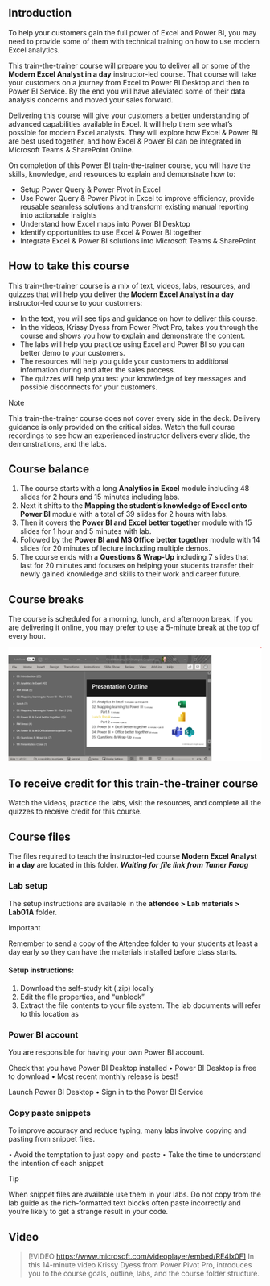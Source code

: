 ## Introduction
To help your customers gain the full power of Excel and Power BI, you may need to provide some of them with technical training on how to use modern Excel analytics. 

This train-the-trainer course will prepare you to deliver all or some of the **Modern Excel Analyst in a day** instructor-led course. 
That course will take your customers on a journey from Excel to Power BI Desktop and then to Power BI Service. 
By the end you will have alleviated some of their data analysis concerns and moved your sales forward.  

Delivering this course will give your customers a better understanding of advanced capabilities available in Excel. It will help them see what’s possible for modern Excel analysts. They will explore how Excel & Power BI are best used together, and how Excel & Power BI can be integrated in Microsoft Teams & SharePoint Online. 

On completion of this Power BI train-the-trainer course, you will have the skills, knowledge, and resources to explain and demonstrate how to:
- Setup Power Query & Power Pivot in Excel
- Use Power Query & Power Pivot in Excel to improve efficiency, provide reusable seamless solutions and transform existing manual reporting into actionable insights
- Understand how Excel maps into Power BI Desktop
- Identify opportunities to use Excel & Power BI together
- Integrate Excel & Power BI solutions into Microsoft Teams & SharePoint

## How to take this course

This train-the-trainer course is a mix of text, videos, labs, resources, and quizzes that will help you deliver the **Modern Excel Analyst in a day** instructor-led course to your customers: 
- In the text, you will see tips and guidance on how to deliver this course.
- In the videos, Krissy Dyess from Power Pivot Pro, takes you through the course and shows you how to explain and demonstrate the content.
- The labs will help you practice using Excel and Power BI so you can better demo to your customers.
- The resources will help you guide your customers to additional information during and after the sales process.
- The quizzes will help you test your knowledge of key messages and possible disconnects for your customers.

> [!NOTE]
> This train-the-trainer course does not cover every side in the deck. Delivery guidance is only provided on the critical sides. Watch the full course recordings to see how an experienced instructor delivers every slide, the demonstrations, and the labs.



## Course balance
1. The course starts with a long **Analytics in Excel** module including 48 slides for 2 hours and 15 minutes including labs. 
1. Next it shifts to the **Mapping the student’s knowledge of Excel onto Power BI** module with a total of 39 slides for 2 hours with labs. 
1. Then it covers the **Power BI and Excel better together** module with 15 slides for 1 hour and 5 minutes with lab. 
1. Followed by the **Power BI and MS Office better together** module with 14 slides for 20 minutes of lecture including multiple demos.  
1. The course ends with a **Questions & Wrap-Up** including 7 slides that last for 20 minutes and focuses on helping your students transfer their newly gained knowledge and skills to their work and career future.


## Course breaks
The course is scheduled for a morning, lunch, and afternoon break. 
If you are delivering it online, you may prefer to use a 5-minute break at the top of every hour.

![PowerPoint screenshot showing the number of slides per section and class schedule.](../media/slide-count.png)

## To receive credit for this train-the-trainer course
Watch the videos, practice the labs, visit the resources, and complete all the quizzes to receive credit for this course.


## Course files
The files required to teach the instructor-led course **Modern Excel Analyst in a day** are located in this folder.
***Waiting for file link from Tamer Farag***

### Lab setup
The setup instructions are available in the **attendee > Lab materials > Lab01A** folder.

> [!IMPORTANT]
> Remember to send a copy of the Attendee folder to your students at least a day early so they can have the materials installed before class starts.

#### Setup instructions:
1.	Download the self-study kit (.zip) locally
2.	Edit the file properties, and “unblock”
3.	Extract the file contents to your file system. The lab documents will refer to this location as <CourseFolder>

### Power BI account
You are responsible for having your own Power BI account.

Check that you have Power BI Desktop installed
•	Power BI Desktop is free to download
•	Most recent monthly release is best!

Launch Power BI Desktop
•	Sign in to the Power BI Service

### Copy paste snippets
To improve accuracy and reduce typing, many labs involve copying and pasting from snippet files. 

•	Avoid the temptation to just copy-and-paste
•	Take the time to understand the intention of each snippet

> [!TIP]
> When snippet files are available use them in your labs. 
> Do not copy from the lab guide as the rich-formatted text blocks often paste incorrectly and you’re likely to get a strange result in your code.


## Video 
> [!VIDEO https://www.microsoft.com/videoplayer/embed/RE4Ix0F]
> In this 14-minute video Krissy Dyess from Power Pivot Pro, introduces you to the course goals, outline, labs, and the course folder structure.
